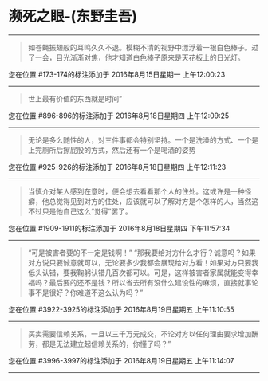 # 濒死之眼-(东野圭吾)

---

> 如苍蝇振翅般的耳鸣久久不退。模糊不清的视野中漂浮着一根白色棒子。过了一会，目光渐渐对焦，他才知道白色棒子原来是天花板上的日光灯。

您在位置 #173-174的标注添加于 2016年8月15日星期一 上午12:00:23

---

> 世上最有价值的东西就是时间”

您在位置 #896-896的标注添加于 2016年8月18日星期四 上午12:09:25

---

> 无论是多么随性的人，对三件事都会特别坚持。一个是洗澡的方式、一个是上完厕所后擦屁股的方式，然后还有一个是喝酒的姿势

您在位置 #925-926的标注添加于 2016年8月18日星期四 上午12:11:23

---

> 当慎介对某人感到在意时，便会想去看看那个人的住处。这或许是一种怪癖，他总觉得见到对方的住处，应该就可以了解对方是个怎样的人，当然这不过只是他自己这么“觉得”罢了。

您在位置 #1909-1911的标注添加于 2016年8月18日星期四 下午11:57:34

---

> “可是被害者要的不一定是钱啊！” “那我要给对方什么才行？诚意吗？如果对方说只要诚意就可以，无论要多少我都会展现给对方看！如果对方只要我低头认错，要我鞠躬认错几百次都可以。可是，这样被害者家属就能变得幸福吗？最后要的还不是钱？所以省去所有没什么建设性的麻烦，直接就事论事不是很好？你难道不这么认为吗？”

您在位置 #3922-3925的标注添加于 2016年8月19日星期五 上午11:10:55

---

> 买卖需要信赖关系，一旦以三千万元成交，不论对方以任何理由要求增加酬劳，都是无法建立起信赖关系的，你懂了吗？”

您在位置 #3996-3997的标注添加于 2016年8月19日星期五 上午11:14:07

---

